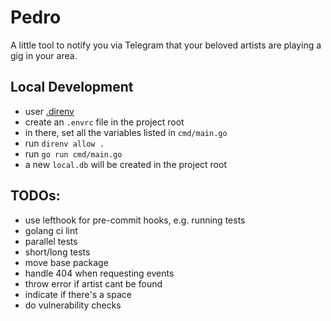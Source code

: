 # Pedro

A little tool to notify you via Telegram that your beloved artists are playing a gig in your
area.

## Local Development

- user [.direnv](https://github.com/direnv/direnv)
- create an `.envrc` file in the project root
- in there, set all the variables listed in `cmd/main.go`
- run `direnv allow .`
- run `go run cmd/main.go`
- a new `local.db` will be created in the project root

## TODOs:

- use lefthook for pre-commit hooks, e.g. running tests
- golang ci lint
- parallel tests
- short/long tests
- move base package
- handle 404 when requesting events
- throw error if artist cant be found
- indicate if there's a space
- do vulnerability checks